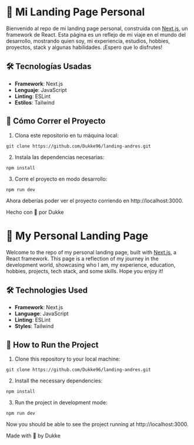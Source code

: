# 🚀 Mi Landing Page Personal

Bienvenido al repo de mi landing page personal, construida con [Next.js](https://nextjs.org/), un framework de React. Esta página es un reflejo de mi viaje en el mundo del desarrollo, mostrando quien soy, mi experiencia, estudios, hobbies, proyectos, stack y algunas habilidades. ¡Espero que lo disfrutes!

## 🛠 Tecnologías Usadas

- **Framework**: Next.js
- **Lenguaje**: JavaScript
- **Linting**: ESLint
- **Estilos**: Tailwind

## 🚀 Cómo Correr el Proyecto

1. Clona este repositorio en tu máquina local:

`git clone https://github.com/Dukke96/landing-andres.git`

2. Instala las dependencias necesarias:

`npm install`

3. Corre el proyecto en modo desarrollo:

`npm run dev`

Ahora deberías poder ver el proyecto corriendo en http://localhost:3000.

Hecho con 💖 por Dukke

# 🚀 My Personal Landing Page

Welcome to the repo of my personal landing page, built with [Next.js](https://nextjs.org/), a React framework. This page is a reflection of my journey in the development world, showcasing who I am, my experience, education, hobbies, projects, tech stack, and some skills. Hope you enjoy it!

## 🛠 Technologies Used

- **Framework**: Next.js
- **Language**: JavaScript
- **Linting**: ESLint
- **Styles**: Tailwind

## 🚀 How to Run the Project

1. Clone this repository to your local machine:

`git clone https://github.com/Dukke96/landing-andres.git`

2. Install the necessary dependencies:

`npm install`

3. Run the project in development mode:

`npm run dev`

Now you should be able to see the project running at http://localhost:3000.

Made with 💖 by Dukke
